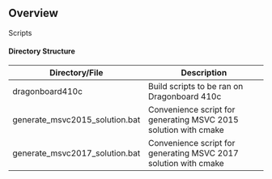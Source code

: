 ## Overview

Scripts

#### Directory Structure
| Directory/File | Description |
| --------- | ----------- |
| dragonboard410c | Build scripts to be ran on Dragonboard 410c |
| generate_msvc2015_solution.bat | Convenience script for generating MSVC 2015 solution with cmake |
| generate_msvc2017_solution.bat | Convenience script for generating MSVC 2017 solution with cmake |
